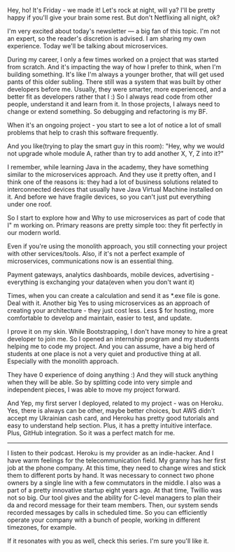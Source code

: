 
Hey, ho! It's Friday - we made it! Let's rock at night, will ya? I'll be pretty happy if you'll give your brain some rest. But don't Netflixing all night, ok?

I'm very excited about today's newsletter — a big fan of this topic. I'm not an expert, so the reader's discretion is advised. I am sharing my own experience. 
Today we'll be talking about microservices.

During my career, I only a few times worked on a project that was started from scratch. And it's impacting the way of how I prefer to think, when I'm building something. It's like I'm always a younger brother, that will get used pants of this older subling. There still was a system that was built by other developers before me. Usually, they were smarter, more experienced, and a better fit as developers rather that I :) So I always read code from other people, understand it and learn from it. In those projects, I always need to change or extend something. So debugging and refactoring is my BF.

When it's an ongoing project - you start to see a lot of notice a lot of small problems that help to crash this software frequently.

And you like(trying to play the smart guy in this room): "Hey, why we would not upgrade whole module A, rather than try to add another X, Y, Z into it?"

I remember, while learning Java in the academy, they have something similar to the microservices approach. And they use it pretty often, and I think one of the reasons is: they had a lot of business solutions related to interconnected devices that usually have Java Virtual Machine installed on it. And before we have fragile devices, so you can't just put everything under one roof.

So I start to explore how and Why to use microservices as part of code that I" m working on. Primary reasons are pretty simple too:
they fit perfectly in our modern world.

Even if you're using the monolith approach, you still connecting your project with other services/tools. Also, if it's not a perfect example of microservices, communications now is an essential thing.

Payment gateways, analytics dashboards, mobile devices, advertising - everything is exchanging your data(even when you don't want it)

Times, when you can create a calculation and send it as *.exe file is gone. Deal with it. Another big Yes to using microservices as an approach of creating your architecture - they just cost less.
Less $ for hosting, more comfortable to develop and maintain, easier to test, and update.

I prove it on my skin. While Bootstrapping, I don't have money to hire a great developer to join me. So I opened an internship program and my students helping me to code my project. And you can assume, have a big herd of students at one place is not a very quiet and productive thing at all. Especially with the monolith approach.

They have 0 experience of doing anything :) And they will stuck anything when they will be able. So by splitting code into very simple and independent pieces, I was able to move my project forward.


And Yep, my first server I deployed, related to my project - was on Heroku. Yes, there is always can be other, maybe better choices, but AWS didn't accept my Ukrainian cash card, and Heroku has pretty good tutorials and easy to understand help section. Plus, it has a pretty intuitive interface. Plus, GitHub integration. So it was a perfect match for me.


---

I listen to their podcast. Heroku is my provider as an indie-hacker. And I have warm feelings for the telecommunication field. My granny has her first job at the phone company. At this time, they need to change wires and stick them to different ports by hand. It was necessary to connect two phone owners by a single line with a few commutators in the middle. I also was a part of a pretty innovative startup eight years ago. At that time, Twillio was not so big. Our tool gives and the ability for C-level managers to plan their da and record message for their team members. Then, our system sends recorded messages by calls in scheduled time. So you can efficiently operate your company with a bunch of people, working in different timezones, for example.

If it resonates with you as well, check this series. I'm sure you'll like it.
